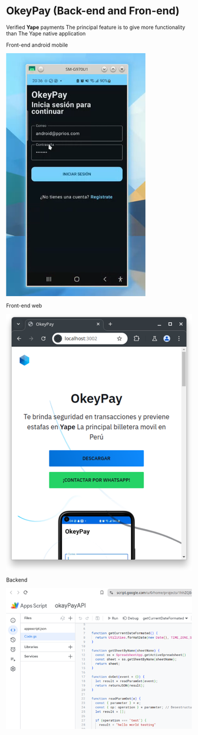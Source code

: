 # OkeyPay (Back-end and Fron-end)

Verified **Yape** payments
The principal feature is to give more functionality than The Yape native application

Front-end android mobile

![Okeypay app](./docs/README/Screenshot_20240702_131158.png)


Front-end web

![OkeyPay web](./docs/README/Screenshot_20240809_013708.png)

Backend

![OkeyPay appscript](./docs/README/Screenshot_20241111_190608.png)
